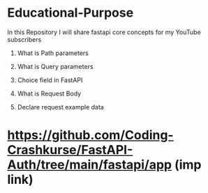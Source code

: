 # Educational-Purpose
In this Repository I will share fastapi core concepts for my YouTube subscribers

1. What is Path parameters

2. What is Query parameters

3. Choice field in FastAPI

4. What is Request Body

5. Declare request example data

# https://github.com/Coding-Crashkurse/FastAPI-Auth/tree/main/fastapi/app  (imp link)
